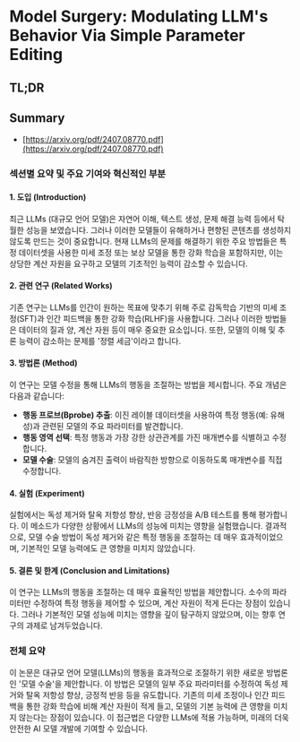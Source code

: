 # Model Surgery: Modulating LLM's Behavior Via Simple Parameter Editing
## TL;DR
## Summary
- [https://arxiv.org/pdf/2407.08770.pdf](https://arxiv.org/pdf/2407.08770.pdf)

### 섹션별 요약 및 주요 기여와 혁신적인 부분

#### 1. 도입 (Introduction)
최근 LLMs (대규모 언어 모델)은 자연어 이해, 텍스트 생성, 문제 해결 능력 등에서 탁월한 성능을 보였습니다. 그러나 이러한 모델들이 유해하거나 편향된 콘텐츠를 생성하지 않도록 만드는 것이 중요합니다. 현재 LLMs의 문제를 해결하기 위한 주요 방법들은 특정 데이터셋을 사용한 미세 조정 또는 보상 모델을 통한 강화 학습을 포함하지만, 이는 상당한 계산 자원을 요구하고 모델의 기초적인 능력이 감소할 수 있습니다.

#### 2. 관련 연구 (Related Works)
기존 연구는 LLMs를 인간이 원하는 목표에 맞추기 위해 주로 감독학습 기반의 미세 조정(SFT)과 인간 피드백을 통한 강화 학습(RLHF)을 사용합니다. 그러나 이러한 방법들은 데이터의 질과 양, 계산 자원 등이 매우 중요한 요소입니다. 또한, 모델의 이해 및 추론 능력이 감소하는 문제를 '정렬 세금'이라고 합니다.

#### 3. 방법론 (Method)
이 연구는 모델 수정을 통해 LLMs의 행동을 조절하는 방법을 제시합니다. 주요 개념은 다음과 같습니다:
- **행동 프로브(Bprobe) 추출**: 이진 레이블 데이터셋을 사용하여 특정 행동(예: 유해성)과 관련된 모델의 주요 파라미터를 발견합니다.
- **행동 영역 선택**: 특정 행동과 가장 강한 상관관계를 가진 매개변수를 식별하고 수정합니다.
- **모델 수술**: 모델의 숨겨진 출력이 바람직한 방향으로 이동하도록 매개변수를 직접 수정합니다.

#### 4. 실험 (Experiment)
실험에서는 독성 제거와 탈옥 저항성 향상, 반응 긍정성을 A/B 테스트를 통해 평가합니다. 이 메소드가 다양한 상황에서 LLMs의 성능에 미치는 영향을 실험했습니다. 결과적으로, 모델 수술 방법이 독성 제거와 같은 특정 행동을 조절하는 데 매우 효과적이었으며, 기본적인 모델 능력에도 큰 영향을 미치지 않았습니다.

#### 5. 결론 및 한계 (Conclusion and Limitations)
이 연구는 LLMs의 행동을 조절하는 데 매우 효율적인 방법을 제안합니다. 소수의 파라미터만 수정하여 특정 행동을 제어할 수 있으며, 계산 자원이 적게 든다는 장점이 있습니다. 그러나 기본적인 모델 성능에 미치는 영향을 깊이 탐구하지 않았으며, 이는 향후 연구의 과제로 남겨두었습니다.

### 전체 요약
이 논문은 대규모 언어 모델(LLMs)의 행동을 효과적으로 조절하기 위한 새로운 방법론인 '모델 수술'을 제안합니다. 이 방법은 모델의 일부 주요 파라미터를 수정하여 독성 제거와 탈옥 저항성 향상, 긍정적 반응 등을 유도합니다. 기존의 미세 조정이나 인간 피드백을 통한 강화 학습에 비해 계산 자원이 적게 들고, 모델의 기본 능력에 큰 영향을 미치지 않는다는 장점이 있습니다. 이 접근법은 다양한 LLMs에 적용 가능하며, 미래의 더욱 안전한 AI 모델 개발에 기여할 수 있습니다.